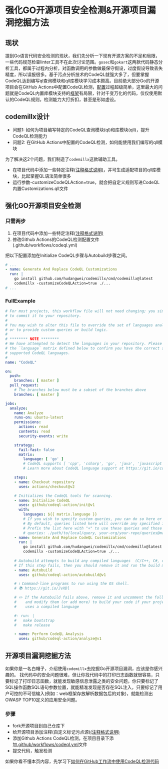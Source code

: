 强化GO开源项目安全检测&开源项目漏洞挖掘方法
===

## 现状

提到Go语言代码安全检测的现状，我们先分析一下现有开源方案的不足和局限，一些代码规范检查linter工具不在此次讨论范围。`gosec`和`gokart`这两款代码静态分析工具，都属于过程内分析，对函数调用的参数做最保守假设，过度假设导致丢失精度，所以误报很多。基于污点分析技术的CodeQL就强大多了，但要掌握CodeQL达到编写ql查询模块和qll库模块学习成本颇高。目前绝大部分Go的开源项目会在GitHub Actions中配置CodeQL检测，[配置](https://docs.microsoft.com/zh-cn/dotnet/architecture/devops-for-aspnet-developers/actions-codeql)过程超级简单，这里最大的问题就是CodeQL内置库模块支持的[框架](https://codeql.github.com/docs/codeql-overview/supported-languages-and-frameworks/)有局限，针对千变万化的代码，仅仅使用默认的CodeQL规则，检测能力大打折扣，甚至是形如虚设。

## codemillx设计

* 问题1: 如何为项目编写特定的CodeQL查询模块(ql)和库模块(qll)，提升CodeQL检测能力
* 问题2: 在GitHub Actions中配置的CodeQL检测，如何能使用我们编写的qll模块

为了解决这2个问题，我们制造了`codemillx`这款辅助工具。

* 在项目代码中添加一些特定注释[(注释格式说明)](/docs/comment-zh_CN.md)，并可生成适配项目的qll库模块，比起掌握QL语法简单很多
* 运行参数-customizeCodeQLAction=true，就会把自定义规则写进CodeQL内置Customizations.qll文件

## 强化GO开源项目安全检测

### 只需两步

1. 在项目代码中添加一些特定注释[(注释格式说明)](/docs/comment-zh_CN.md)
2. 修改Github Actions的CodeQL检测配置文件(.github/workflows/codeql.yml)

把以下配置添加在Initialize CodeQL步骤与Autobuild步骤之间。

```yaml
# ...
- name: Generate And Replace CodeQL Customizations
  run: |
    go install github.com/hudangwei/codemillx/cmd/codemillx@latest
    codemillx -customizeCodeQLAction=true ./...
# ...
```

### FullExample

```yaml
# For most projects, this workflow file will not need changing; you simply need
# to commit it to your repository.
#
# You may wish to alter this file to override the set of languages analyzed,
# or to provide custom queries or build logic.
#
# ******** NOTE ********
# We have attempted to detect the languages in your repository. Please check
# the `language` matrix defined below to confirm you have the correct set of
# supported CodeQL languages.
#
name: "CodeQL"

on:
  push:
    branches: [ master ]
  pull_request:
    # The branches below must be a subset of the branches above
    branches: [ master ]

jobs:
  analyze:
    name: Analyze
    runs-on: ubuntu-latest
    permissions:
      actions: read
      contents: read
      security-events: write

    strategy:
      fail-fast: false
      matrix:
        language: [ 'go' ]
        # CodeQL supports [ 'cpp', 'csharp', 'go', 'java', 'javascript', 'python', 'ruby' ]
        # Learn more about CodeQL language support at https://git.io/codeql-language-support

    steps:
    - name: Checkout repository
      uses: actions/checkout@v2

    # Initializes the CodeQL tools for scanning.
    - name: Initialize CodeQL
      uses: github/codeql-action/init@v1
      with:
        languages: ${{ matrix.language }}
        # If you wish to specify custom queries, you can do so here or in a config file.
        # By default, queries listed here will override any specified in a config file.
        # Prefix the list here with "+" to use these queries and those in the config file.
        # queries: ./path/to/local/query, your-org/your-repo/queries@main
    - name: Generate And Replace CodeQL Customizations
      run: |
        go install github.com/hudangwei/codemillx/cmd/codemillx@latest
        codemillx -customizeCodeQLAction=true ./...
        
    # Autobuild attempts to build any compiled languages  (C/C++, C#, or Java).
    # If this step fails, then you should remove it and run the build manually (see below)
    - name: Autobuild
      uses: github/codeql-action/autobuild@v1

    # ℹ️ Command-line programs to run using the OS shell.
    # 📚 https://git.io/JvXDl

    # ✏️ If the Autobuild fails above, remove it and uncomment the following three lines
    #    and modify them (or add more) to build your code if your project
    #    uses a compiled language

    #- run: |
    #   make bootstrap
    #   make release

    - name: Perform CodeQL Analysis
      uses: github/codeql-action/analyze@v1

```

## 开源项目漏洞挖掘方法

如果你是一名白帽子，介绍使用`codemillx`去挖掘Go开源项目漏洞，应该是你感兴趣的。
找代码中的安全问题很难，但让你找代码中的打印日志函数就很容易，只要标记了打印日志函数，就能发现敏感信息泄露之类的安全问题，你只要标记了SQL操作函数SQL语句参数位置，就能精准发现是否存在SQL注入，只要标记了用户可控的不可信输入(例如：web框架存放解析数据包后的对象)，就能检测出OWASP TOP10定义的应用安全问题。

### 步骤

* fork开源项目到自己仓库下
* 给开源项目添加注释(自定义标记污点源)[(注释格式说明)](/docs/comment-zh_CN.md)
* 添加Github Actions CodeQL检测，在项目目录下添加[.github/workflows/codeql.yml](#fullexample)文件
* 提交代码，触发检测

如果你看不懂本页内容，先学习下[如何在GitHub工作流中使用CodeQL检测代码](https://docs.microsoft.com/zh-cn/dotnet/architecture/devops-for-aspnet-developers/actions-codeql)
